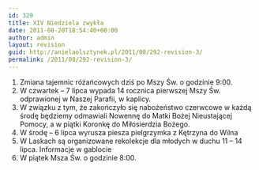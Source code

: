 ```yaml
---
id: 329
title: XIV Niedziela zwykła
date: 2011-08-20T18:54:40+00:00
author: admin
layout: revision
guid: http://anielaolsztynek.pl/2011/08/292-revision-3/
permalink: /2011/08/292-revision-3/
---
```

  1. Zmiana tajemnic różańcowych dziś po Mszy Św. o godzinie 9:00.
  2. W czwartek &#8211; 7 lipca wypada 14 rocznica pierwszej Mszy Św. odprawionej w Naszej Parafii, w kaplicy.
  3. W związku z tym, że zakończyło się nabożeństwo czerwcowe w każdą środę będziemy odmawiali Nowennę do Matki Bożej Nieustającej Pomocy, a w piątki Koronkę do Miłosierdzia Bożego.
  4. W środę &#8211; 6 lipca wyrusza piesza pielgrzymka z Kętrzyna do Wilna
  5. W Laskach są organizowane rekolekcje dla młodych w duchu 11 &#8211; 14 lipca. Informacje w gablocie
  6. W piątek Msza Św. o godzinie 8:00.